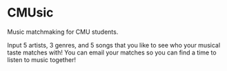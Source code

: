 # CMUsic
Music matchmaking for CMU students.

Input 5 artists, 3 genres, and 5 songs that you like to see who your musical taste matches with! You can email your matches so you can find a time to
listen to music together!
